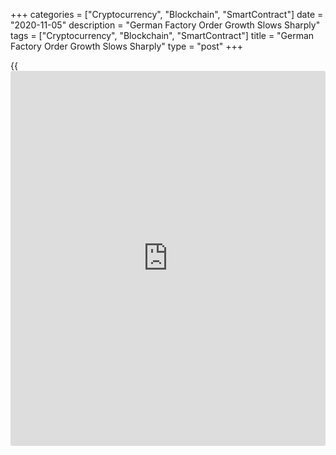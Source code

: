 +++
categories = ["Cryptocurrency", "Blockchain", "SmartContract"]
date = "2020-11-05"
description = "German Factory Order Growth Slows Sharply"
tags = ["Cryptocurrency", "Blockchain", "SmartContract"]
title = "German Factory Order Growth Slows Sharply"
type = "post"
+++

{{<iframe id="large-banner" src="https://www.bounty.group/#slide=7.0" width="100%" height="600" scrolling="no" style="border: 0px solid rgb(216, 221, 230); border-radius: 3px;">}}

Germany's manufacturing new orders growth slowed more than expected in
September as foreign demand remained subdued and the outlook is not
promising with the return of lockdown amid a resurgence in the
[coronavirus][1] infections.

Factory orders rose a seasonally and [calendar](https://www.fintechee.com/web-trader/) adjusted 0.5 percent
month-on-month in September, figures from the statistical office
Destatis showed on Thursday. Economists had forecast a 2 percent
increase.  
  
The pace of growth slowed sharply from August's 4.9 percent, which was
revised up from 4.5 percent.

The latest growth figure was the weakest outcome since April, when
orders plunged 26 percent amid the lockdown to fight the Covid-19
pandemic.  
  
Excluding major orders, real new orders in manufacturing rose 4.5
percent from the previous month.  
  
"After the first strong recovery after the lockdown in April, the
industry is still fighting its way out of the crisis," the [economy][2]
ministry said.

Factory orders almost reached their level of the fourth quarter of 2019,
99.4 percent, before the outbreak of the pandemic, the ministry noted.

On a year-on-year basis, factory orders decreased a [calendar](https://www.fintechee.com/web-trader/) adjusted
1.9 percent in September after a 1.7 percent fall in August.  
  
In the third quarter, manufacturing orders grew 29.1 percent from the
previous quarter.

Compared with February, the month before lockdown restrictions were
imposed due to the coronavirus pandemic in Germany, new orders in
September were 2.6 percent lower, Destatis said.

Amid a resurgence in the Covid-19 infections, Germany and France
announced a fresh lockdown last week.

The European Central Bank has projected that economic activity is set to
slow significantly in the fourth quarter. The central bank has also
signaled a fresh round of stimulus in December.  
  
The economic recovery process in September was broad-based and was
driven by domestic and international demand, the economy ministry said.

In September, domestic orders increased 2.3 percent monthly, while
foreign orders decreased 0.8 percent. Demand from the euro area dropped
6.0 percent, and new orders from other countries grew 2.7 percent.  
  
Orders for intermediate goods grew 4.0 percent monthly, while those for
capital goods decreased 2.0 percent. Consumer goods orders rose 2.6
percent.

Destatis also reported that manufacturing turnover rose 1.1 percent
month-on-month in September. Compared with February, turnover was 8.9
percent lower. In August, turnover shrunk 0.1 percent.

For comments and feedback [contact](https://www.playgroundfx.com/contact/): editorial@rtt[news](https://www.letsplayfx.com/blog/forex-news-website/).com

[Economic News][2]

 **What parts of the world are seeing the best (and worst) economic
performances lately? Click[here][3] to check out our [Econ Scorecard][3]
and find out! See up-to-the-moment [ranking](https://www.playgroundfx.com/blog/crypto-exchange-ranking/)s for the best and worst
performers in [GDP][3], [unemployment rate][4], [inflation][5] and much
more.**

   1. www.rtt[news](https://www.letsplayfx.com/blog/forex-news-website/).com/list/coronavirus.aspx
   2. www.rtt[news](https://www.letsplayfx.com/blog/forex-news-website/).com/Content/EconomicNews.aspx
   3. www.rtt[news](https://www.letsplayfx.com/blog/forex-news-website/).com/economic-scorecard/world-rank/GDP/highest-performance.aspx
   4. www.rtt[news](https://www.letsplayfx.com/blog/forex-news-website/).com/economic-scorecard/world-rank/unemployment-rate/lowest-performance.aspx
   5. www.rtt[news](https://www.letsplayfx.com/blog/forex-news-website/).com/economic-scorecard/world-rank/CPI/highest-performance.aspx